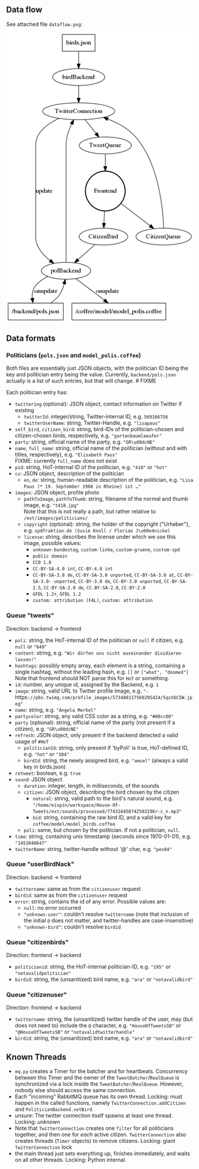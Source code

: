 ## Data flow

See attached file `dataflow.png`:

![](dataflow.png)

## Data formats

### Politicians (`pols.json` and `model_polis.coffee`)

Both files are essentially just JSON objects, with the politician ID being the key and politician entry being the value.
Currently, `backend/pols.json` actually is a list of such entries, but that will change.  # FIXME

Each politician entry has:
- `twittering` (optional): JSON object, contact information on Twitter if existing
    - `twitterId`: integer/string, Twitter-internal ID, e.g. `569166756`
    - `twitterUserName`: string, Twitter-Handle, e.g. `"lisapaus"`
- `self_bird`, `citizen_bird`: string, bird-IDs of the politician-chosen and citizen-chosen birds, respectively, e.g. `"gartenbaumlaeufer"`
- `party`: string, official name of the party, e.g. `"GR\u00dcNE"`
- `name`, `full_name`: string, official name of the politician (without and with titles, respectively), e.g. `"Elisabeth Paus"`  
  FIXME: currently `full_name` does not exist
- `pid`: string, HoT-internal ID of the politician, e.g. `"418"` or `"hot"`
- `cv`: JSON object, description of the politician
  - `en`, `de`: string, human-readable description of the politician, e.g. `"Lisa Paus (* 19. September 1968 in Rheine) ist …"`
- `images`: JSON object, profile photo
  - `pathToImage`, `pathToThumb`: string, filename of the normal and thumb image, e.g. `"t418.jpg"`  
    Note that this is not really a path, but rather relative to `/ext/images/politicians/`
  - `copyright` (optional): string, the holder of the copyright ("Urheber"), e.g. `spdfraktion.de (Susie Knoll / Florian J\u00e4nicke)`
  - `license`: string, describes the license under which we use this image, possible values:
    - `unknown-bundestag`, `custom-linke`, `custom-gruene`, `custom-spd`
    - `public domain`
    - `CC0 1.0`
    - `CC-BY-SA-4.0 int`, `CC-BY-4.0 int`
    - `CC-BY-SA-3.0 de`, `CC-BY-SA-3.0 unported`, `CC-BY-SA-3.0 at`, `CC-BY-SA-3.0- unported`, `CC-BY-3.0 de`, `CC-BY-3.0 unported`, `CC-BY-SA-2.5`, `CC-BY-SA-2.0 de`, `CC-BY-SA-2.0`, `CC-BY-2.0`
    - `GFDL 1.2+`, `GFDL 1.2`
    - `custom: attribution (FAL)`, `custom: attribution`


### Queue "tweets"

Direction: backend → frontend

- `poli`: string, the HoT-internal ID of the politician or `null` if citizen, e.g. `null` or `"649"`
- `content`: string, e.g. `"Wir dürfen uns nicht auseinander dividieren lassen!"`
- `hashtags`: possibly empty array, each element is a string, containing a single hashtag, without the leading hash, e.g. `[]` or `["what", "doomed"]`
    Note that frontend should NOT parse this for `HoT` or something.
- `id`: number, any unique id, assigned by the Backend, e.g. `1`
- `image`: string, valid URL to Twitter profile image, e.g. `"- `https`://pbs.twimg.com/profile_images/573488117560295424/5qsXbC5W.jpeg"`
- `name`: string, e.g. `"Angela Merkel"`
- `partycolor`: string, any valid CSS color as a string, e.g. `"#00cc00"`
- `party` (optional): string, official name of the party (not present if a citizen), e.g. `"GR\u00dcNE"`
- `refresh`: JSON object, only present if the backend detected a valid usage of `#HoT`
    - `politicianId`: string, only present if 'byPoli' is true, HoT-defined ID, e.g. `"hot"` or `"384"`
    - `birdId`: string, the newly assigned bird, e.g. `"amsel"` (always a valid key in birds.json)
- `retweet`: boolean, e.g. `true`
- `sound`: JSON object
    - `duration`: integer, length, in milliseconds, of the sounds
    - `citizen`: JSON object, describing the bird chosen by the citizen
        - `natural`: string, valid path to the bird's natural sound, e.g. `"/home/eispin/workspace/House-Of-Tweets/ext/sounds/processed/774316458742583296r-c_n.mp3"`
        - `bid`: string, containing the raw bird ID, and a valid key for `coffee/model/model_birds.coffee`
    - `poli`: same, but chosen by the politician.  If not a politician, `null`.
- `time`: string, containing unix timestamp (seconds since 1970-01-01), e.g. `"1453840647"`
- `twitterName`: string, twitter-handle without '@' char, e.g. `"pes04"`

### Queue "userBirdNack"

Direction: backend → frontend

- `twittername`: same as from the `citizenuser` request
- `birdid`: same as from the `citizenuser` request
- `error`: string, contains the id of any error.  Possible values are:
    - `null`: no error occurred
    - `"unknown-user"`: couldn't resolve `twittername` (note that inclusion of the
      initial `@` does not matter, and twitter-handles are case-insensitive)
    - `"unknown-bird"`: couldn't resolve `birdid`

### Queue "citizenbirds"

Direction: frontend → backend

- `politicianid`: string, the HoT-internal politician-ID, e.g. `"195"` or `"notavalidpolitician"`
- `birdid`: string, the (unsanitized) bird name, e.g. `"ara"` or `"notavalidbird"`

### Queue "citizenuser"

Direction: frontend → backend

- `twittername`: string, the (unsanitized) twitter handle of the user,
  may (but does not need to) include the `@` character, e.g. `"HouseOfTweetsSB"`
  or `"@HouseOfTweetsSB"` or `"notavalidtwitterhandle"`
- `birdid`: string, the (unsanitized) bird name, e.g. `"ara"` or `"notavalidbird"`

## Known Threads

- `mq.py` creates a Timer for the batcher and for heartbeats.
  Concurrency between this Timer and the owner of the `TweetBatcher`/`RealQueue` is synchronized
  via a lock inside the `TweetBatcher`/`RealQueue`.
  However, nobody else should access the same connection.
- Each "incoming" RabbitMQ queue has its own thread. Locking: must happen in the called functions,
  namely `TwitterConnection.addCitizen` and `PoliticianBackend.setBird`
- *unsure*: The twitter connection itself spawns at least one thread. Locking: *unknown*
- Note that `TwitterConnection` creates one `filter` for all politicians
  together, and then one for *each* active citizen. `TwitterConnection`
  also creates threads (`Timer` objects) to remove citizens.
  Locking: giant `TwitterConnection` lock
- the main thread just sets everything up, finishes immediately, and waits on all other threads.
  Locking: Python internal.
